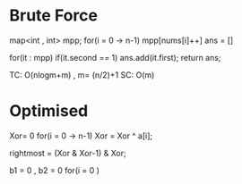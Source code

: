 
# Brute Force

map<int , int> mpp;
for(i = 0 -> n-1)
	mpp[nums[i]++]
ans = []

for(it : mpp)
	if(it.second == 1)
		ans.add(it.first);
return ans;


TC: O(nlogm+m) , m= (n/2)+1
SC: O(m)


# Optimised 

Xor= 0
for(i = 0 -> n-1) Xor = Xor ^ a[i];

rightmost = (Xor & Xor-1) & Xor;

b1 = 0 , b2 = 0
for(i = 0 )


